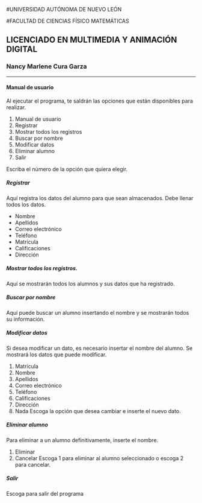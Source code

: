 

#UNIVERSIDAD AUTÓNOMA DE NUEVO LEÓN

#FACULTAD DE CIENCIAS FÍSICO MATEMÁTICAS
## LICENCIADO EN MULTIMEDIA Y ANIMACIÓN DIGITAL
### Nancy Marlene Cura Garza

---

#### Manual de usuario
Al ejecutar el programa, te saldrán las opciones que están disponibles para realizar.
1. Manual de usuario
2. Registrar
3. Mostrar todos los registros
4. Buscar por nombre
6. Modificar datos
7. Eliminar alumno
8. Salir
 
Escriba el número de la opción que quiera elegir.

##### Registrar
Aquí registra los datos del alumno para que sean almacenados.
Debe llenar todos los datos.
* Nombre
* Apellidos
* Correo electrónico
* Teléfono
* Matrícula
* Calificaciones
* Dirección

##### Mostrar todos los registros.
Aquí se mostrarán todos los alumnos y sus datos que ha registrado.

##### Buscar por nombre 
Aquí puede buscar un alumno insertando el nombre y se mostrarán todos su información.

##### Modificar datos
Si desea modificar un dato, es necesario insertar el nombre del alumno.
Se mostrará los datos que puede modificar.
1. Matrícula
2. Nombre
3. Apellidos
4. Correo electrónico
5. Teléfono
6. Calificaciones
7. Dirección
0. Nada
Escoga la opción que desea cambiar e inserte el nuevo dato.

##### Eliminar alumno
Para eliminar a un alumno definitivamente, inserte el nombre.
1. Eliminar
2. Cancelar
Escoga 1 para eliminar al alumno seleccionado o escoga 2 para cancelar.

##### Salir
Escoga para salir del programa
